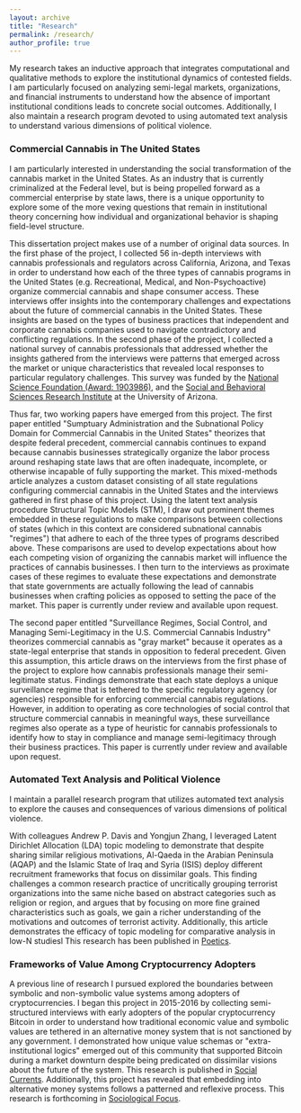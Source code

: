 ```yaml
---
layout: archive
title: "Research"
permalink: /research/
author_profile: true
---
```


My research takes an inductive approach that integrates computational and qualitative methods to explore the institutional dynamics of contested fields. I am particularly focused on analyzing semi-legal markets, organizations, and financial instruments to understand how the absence of important institutional conditions leads to concrete social outcomes. Additionally, I also maintain a research program devoted to using automated text analysis to understand various dimensions of political violence.

### Commercial Cannabis in The United States

I am particularly interested in understanding the social transformation of the cannabis market in the United States. As an industry that is currently criminalized at the Federal level, but is being propelled forward as a commercial enterprise by state laws, there is a unique opportunity to explore some of the more vexing questions that remain in institutional theory concerning how individual and organizational behavior is shaping field-level structure.

This dissertation project makes use of a number of original data sources. In the first phase of the project, I collected 56 in-depth interviews with cannabis professionals and regulators across California, Arizona, and Texas in order to understand how each of the three types of cannabis programs in the United States (e.g. Recreational, Medical, and Non-Psychoactive) organize commercial cannabis and shape consumer access.  These interviews offer insights into the contemporary challenges and expectations about the future of commercial cannabis in the United States. These insights are based on the types of business practices that independent and corporate cannabis companies used to navigate contradictory and conflicting regulations. In the second phase of the project, I collected a national survey of cannabis professionals that addressed whether the insights gathered from the interviews were patterns that emerged across the market or unique characteristics that revealed local responses to particular regulatory challenges. This survey was funded by the [National Science Foundation (Award: 1903986)](https://www.nsf.gov/awardsearch/showAward?AWD_ID=1903986&HistoricalAwards=false), and the [Social and Behavioral Sciences Research Institute](https://sbsri.sbs.arizona.edu/) at the University of Arizona. 


Thus far, two working papers have emerged from this project. The first paper entitled "Sumptuary Administration and the Subnational Policy Domain for Commercial Cannabis in the United States" theorizes that despite federal precedent, commercial cannabis continues to expand because cannabis businesses strategically organize the labor process around reshaping state laws that are often inadequate, incomplete, or otherwise incapable of fully supporting the market. This mixed-methods article analyzes a custom dataset consisting of all state regulations configuring commercial cannabis in the United States and the interviews gathered in first phase of this project. Using the latent text analysis procedure Structural Topic Models (STM), I draw out prominent themes embedded in these regulations to make comparisons between collections of states (which in this context are considered subnational cannabis "regimes") that adhere to each of the three types of programs described above. These comparisons are used to develop expectations about how each competing vision of organizing the cannabis market will influence the practices of cannabis businesses. I then turn to the interviews as proximate cases of these regimes to evaluate these expectations and demonstrate that state governments are actually following the lead of cannabis businesses when crafting policies as opposed to setting the pace of the market. This paper is currently under review and available upon request.

The second paper entitled "Surveillance Regimes, Social Control, and Managing Semi-Legitimacy in the U.S. Commercial Cannabis Industry" theorizes commercial cannabis as "gray market" because it operates as a state-legal enterprise that stands in opposition to federal precedent. Given this assumption, this article draws on the interviews from the first phase of the project to explore how cannabis professionals manage their semi-legitimate status. Findings demonstrate that each state deploys a unique surveillance regime that is tethered to the specific regulatory agency (or agencies) responsible for enforcing commercial cannabis regulations. However, in addition to operating as core technologies of social control that structure commercial cannabis in meaningful ways, these surveillance regimes also operate as a type of heuristic for cannabis professionals to identify how to stay in compliance and manage semi-legitimacy through their business practices. This paper is currently under review and available upon request. 
 
### Automated Text Analysis and Political Violence

I maintain a parallel research program that utilizes automated text analysis to explore the causes and consequences of various dimensions of political violence. 

With colleagues Andrew P. Davis and Yongjun Zhang, I leveraged Latent Dirichlet Allocation (LDA) topic modeling to demonstrate that despite sharing similar religious motivations, Al-Qaeda in the Arabian Peninsula (AQAP) and the Islamic State of Iraq and Syria (ISIS) deploy different recruitment frameworks that focus on dissimilar goals. This finding challenges a common research practice of uncritically grouping terrorist organizations into the same niche based on abstract categories such as religion or region, and argues that by focusing on more fine grained characteristics such as goals, we gain a richer understanding of the motivations and outcomes of terrorist activity. Additionally, this article demonstrates the efficacy of topic modeling for comparative analysis in low-N studiesl This research has been published in [Poetics](https://www.sciencedirect.com/science/article/abs/pii/S0304422X17301456).


### Frameworks of Value Among Cryptocurrency Adopters

A previous line of research I pursued explored the boundaries between symbolic and non-symbolic value systems among adopters of cryptocurrencies. I began this project in 2015-2016 by collecting semi-structured interviews with early adopters of the popular cryptocurrency Bitcoin in order to understand how traditional economic value and symbolic values are tethered in an alternative money system that is not sanctioned by any government. I demonstrated how unique value schemas or "extra-institutional logics" emerged out of this community that supported Bitcoin during a market downturn despite being predicated on dissimilar visions about the future of the system. This research is published in [Social Currents](https://journals.sagepub.com/doi/full/10.1177/2329496519880314). Additionally, this project has revealed that embedding into alternative money systems follows a patterned and reflexive process. This research is forthcoming in [Sociological Focus](https://www.tandfonline.com/toc/usfo20/current).




